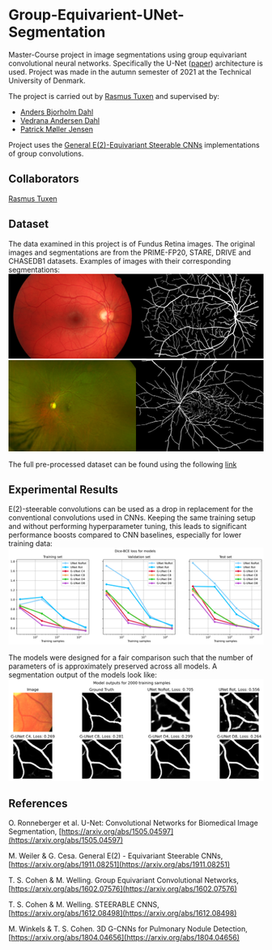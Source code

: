 # Group-Equivarient-UNet-Segmentation
Master-Course project in image segmentations using group equivariant convolutional neural networks. Specifically the U-Net ([paper](https://arxiv.org/abs/1505.04597))
architecture is used. Project was made in the autumn semester of 2021 at the Technical University of Denmark.


The project is carried out by [Rasmus Tuxen](https://github.com/RTuxen) and supervised by:
- [Anders Bjorholm Dahl](https://orbit.dtu.dk/en/persons/anders-bjorholm-dahl)
- [Vedrana Andersen Dahl](https://orbit.dtu.dk/en/persons/vedrana-andersen-dahl)
- [Patrick Møller Jensen](https://orbit.dtu.dk/en/persons/patrick-m%C3%B8ller-jensen)

Project uses the [General E(2)-Equivariant Steerable CNNs](https://github.com/QUVA-Lab/e2cnn) implementations of group convolutions.

## Collaborators
[Rasmus Tuxen](https://github.com/RTuxen)

## Dataset
The data examined in this project is of Fundus Retina images. The original images and segmentations are from the PRIME-FP20, STARE, DRIVE and CHASEDB1 datasets.
Examples of images with their corresponding segmentations:
![Alt text](experiments/figures/data_image1.png?raw=true "Title")
![Alt text](experiments/figures/data_image2.png?raw=true "Title")

The full pre-processed dataset can be found using the following [link](https://drive.google.com/file/d/178nqFih4HpvjPt4olFQaeLWGIGjfUHIo/view?usp=sharing)

## Experimental Results
E(2)-steerable convolutions can be used as a drop in replacement for the conventional convolutions used in CNNs. Keeping the same training setup and without performing hyperparameter tuning, this leads to significant performance boosts compared to CNN baselines, especially for lower training data:
![Alt text](experiments/figures/Loss.png?raw=true "Title")

The models were designed for a fair comparison such  that the number of parameters of is approximately preserved across all models. A segmentation output of the models look like:
![Alt text](experiments/figures/model_outputs.png?raw=true "Title")


## References
O. Ronneberger et al. U-Net: Convolutional Networks for Biomedical Image Segmentation, [https://arxiv.org/abs/1505.04597](https://arxiv.org/abs/1505.04597)

 
M. Weiler & G. Cesa. General E(2) - Equivariant Steerable CNNs, [https://arxiv.org/abs/1911.08251](https://arxiv.org/abs/1911.08251)

T. S. Cohen & M. Welling. Group Equivariant Convolutional Networks, [https://arxiv.org/abs/1602.07576](https://arxiv.org/abs/1602.07576)

T. S. Cohen & M. Welling. STEERABLE CNNS, [https://arxiv.org/abs/1612.08498](https://arxiv.org/abs/1612.08498)

M. Winkels & T. S. Cohen. 3D G-CNNs for Pulmonary Nodule Detection, [https://arxiv.org/abs/1804.04656](https://arxiv.org/abs/1804.04656)


